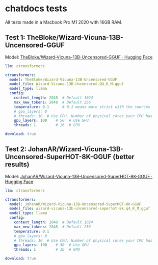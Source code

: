 # chatdocs tests

All tests made in a Macbook Pro M1 2020 with 16GB RAM.

## Test 1: TheBloke/Wizard-Vicuna-13B-Uncensored-GGUF

Model: [TheBloke/Wizard-Vicuna-13B-Uncensored-GGUF · Hugging Face](https://huggingface.co/TheBloke/Wizard-Vicuna-13B-Uncensored-GGUF)

```yaml
llm: ctransformers

ctransformers:
  model: TheBloke/Wizard-Vicuna-13B-Uncensored-GGUF
  model_file: Wizard-Vicuna-13B-Uncensored.Q4_K_M.gguf
  model_type: llama
  config:
    context_length: 2048  # Default 1024
    max_new_tokens: 2048  # Default 256
    temperature: 0.1      # 0.1 means more strict with the sources
    # gpu_layers: 0
    # threads: 10  # Use CPU. Number of physical cores your CPU has
    gpu_layers: 100    # 50  # Use GPU
    threads: 1         # 16  # GPU

download: true
```

## Test 2: JohanAR/Wizard-Vicuna-13B-Uncensored-SuperHOT-8K-GGUF (better results)

Model: [JohanAR/Wizard-Vicuna-13B-Uncensored-SuperHOT-8K-GGUF · Hugging Face](https://huggingface.co/JohanAR/Wizard-Vicuna-13B-Uncensored-SuperHOT-8K-GGUF)

```yaml
llm: ctransformers

ctransformers:
  model: JohanAR/Wizard-Vicuna-13B-Uncensored-SuperHOT-8K-GGUF
  model_file: wizard-vicuna-13b-uncensored-superhot-8k.q4_K_M.gguf
  model_type: llama
  config:
    context_length: 2048  # Default 1024
    max_new_tokens: 2048  # Default 256
    temperature: 0.1
    # gpu_layers: 0
    # threads: 10  # Use CPU. Number of physical cores your CPU has
    gpu_layers: 100    # 50  # Use GPU
    threads: 1         # 16  # GPU

download: true
```
